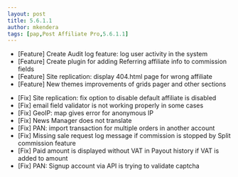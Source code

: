 ```yaml
---
layout: post
title: 5.6.1.1
author: mkendera
tags: [pap,Post Affiliate Pro,5.6.1.1]
---
```


- [Feature] Create Audit log feature: log user activity in the system
- [Feature] Create plugin for adding Referring affiliate info to commission fields
- [Feature] Site replication: display 404.html page for wrong affiliate
- [Feature] New themes improvements of grids pager and other sections

<!--more-->

- [Fix] Site replication: fix option to disable default affiliate is disabled
- [Fix] email field validator is not working properly in some cases
- [Fix] GeoIP: map gives error for anonymous IP
- [Fix] News Manager does not translate
- [Fix] PAN: import transaction for multiple orders in another account
- [Fix] Missing sale request log message if commission is stopped by Split commission feature
- [Fix] Paid amount is displayed without VAT in Payout history if VAT is added to amount
- [Fix] PAN: Signup account via API is trying to validate captcha
